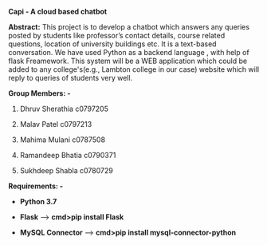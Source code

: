 **Capi - A cloud based chatbot**


**Abstract:** This project is to develop a chatbot which answers any queries posted by students like professor’s contact details, course related questions, location of university buildings etc. It is a text-based conversation. We have used Python as a backend language , with help of flask Freamework. This system will be a WEB application which could be added to any college's(e.g., Lambton college in our case) website which will reply to queries of students very well.


**Group Members: -**

1. Dhruv Sherathia c0797205

2. Malav Patel c0797213

3. Mahima Mulani c0787508

4. Ramandeep Bhatia c0790371

5. Sukhdeep Shabla c0780729




**Requirements: -**

- **Python 3.7**

 
- **Flask** --> **cmd>pip install Flask**

 
- **MySQL Connector** --> **cmd>pip install mysql-connector-python**
